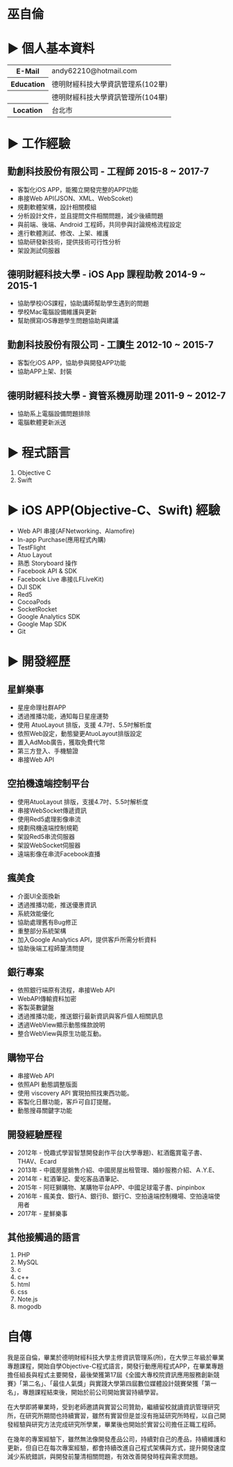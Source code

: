 # 巫自倫

# ▶ 個人基本資料
<table>
	<tbody>
		<tr>
			<th>E-Mail</th>
			<td>andy62210@hotmail.com</td>
		</tr>
		<tr>
			<th>Education</th>
			<td>德明財經科技大學資訊管理系(102畢)</td>
		</tr>
    		<tr>
			<th></th>
			<td>德明財經科技大學資訊管理所(104畢)</td>
		</tr>
		<tr>
			<th>Location</th>
			<td>台北市</td>
		</tr>
	</tbody>
</table>

# ▶ 工作經驗
## 勤創科技股份有限公司 - 工程師 2015-8 ~ 2017-7
* 客製化iOS APP，能獨立開發完整的APP功能
* 串接Web API(JSON、XML、WebScoket)
* 規劃軟體架構，設計相關模組
* 分析設計文件，並且提問文件相關問題，減少後續問題
* 與前端、後端、Android 工程師，共同參與討論規格流程設定
* 進行軟體測試、修改、上架、維護
* 協助研發新技術，提供技術可行性分析
* 架設測試伺服器

## 德明財經科技大學 - iOS App 課程助教 2014-9 ~ 2015-1
* 協助學校iOS課程，協助講師幫助學生遇到的問題
* 學校Mac電腦設備維護與更新
* 幫助撰寫iOS專題學生問題協助與建議

## 勤創科技股份有限公司 - 工讀生 2012-10 ~ 2015-7
* 客製化iOS APP，協助參與開發APP功能
* 協助APP上架、封裝

## 德明財經科技大學 - 資管系機房助理 2011-9 ~  2012-7
* 協助系上電腦設備問題排除
* 電腦軟體更新派送


# ▶ 程式語言
1. Objective C
1. Swift

# ▶ iOS APP(Objective-C、Swift) 經驗
* Web API 串接(AFNetworking、Alamofire)
* In-app Purchase(應用程式內購)
* TestFlight
* Atuo Layout
* 熟悉 Storyboard 操作
* Facebook API & SDK
* Facebook Live 串接(LFLiveKit)
* DJI SDK
* Red5
* CocoaPods
* SocketRocket
* Google Analytics SDK
* Google Map SDK
* Git

# ▶ 開發經歷

##  星鮮樂事
* 星座命理社群APP
* 透過推播功能，通知每日星座運勢
* 使用 AtuoLayout 排版，支援 4.7吋、5.5吋解析度
* 依照Web設定，動態變更AtuoLayout排版設定
* 置入AdMob廣告，獲取免費代幣
* 第三方登入、手機驗證
* 串接Web API

## 空拍機遠端控制平台
* 使用AtuoLayout 排版，支援4.7吋、5.5吋解析度
* 串接WebSocket傳遞資訊
* 使用Red5處理影像串流
* 規劃飛機遠端控制規範
* 架設Red5串流伺服器
* 架設WebSocket伺服器
* 遠端影像在串流Facebook直播

## 瘋美食
* 介面UI全面換新
* 透過推播功能，推送優惠資訊
* 系統效能優化
* 協助處理舊有Bug修正
* 重整部分系統架構
* 加入Google Analytics API，提供客戶所需分析資料
* 協助後端工程師釐清問提

## 銀行專案
* 依照銀行端原有流程，串接Web API
* WebAPI傳輸資料加密
* 客製英數鍵盤
* 透過推播功能，推送銀行最新資訊與客戶個人相關訊息
* 透過WebView顯示動態條款說明
* 整合WebView與原生功能互動。

## 購物平台
* 串接Web API
* 依照API 動態調整版面
* 使用 viscovery API 實現拍照找東西功能。
* 客製化日曆功能，客戶可自訂提醒。
* 動態搜尋關鍵字功能

## 開發經驗歷程
* 2012年 - 悅趣式學習智慧開發創作平台(大學專題)、紅酒鑑賞電子書、THAV、Ecard
* 2013年 - 中國房屋銷售介紹、中國房屋出租管理、婚紗服務介紹、Ａ.Y.E、
* 2014年 - 紅酒筆記、愛吃客品酒筆記、
* 2015年 - 阿旺獅購物、某購物平台APP、中國足球電子書、pinpinbox
* 2016年 - 瘋美食、銀行A、銀行B、銀行C、空拍遠端控制機場、空拍遠端使用者
* 2017年 - 星鮮樂事

## 其他接觸過的語言
1. PHP
1. MySQL
1. c
1. c++
1. html
1. css
1. Note.js
1. mogodb


# 自傳

我是巫自倫，畢業於德明財經科技大學主修資訊管理系(所)，在大學三年級於畢業專題課程，開始自學Objective-C程式語言，開發行動應用程式APP，在畢業專題擔任組長與程式主要開發，最後榮獲第17屆《全國大專校院資訊應用服務創新競賽》「第二名」、「最佳人氣獎」與實踐大學第四屆數位媒體設計競賽榮獲「第一名」，專題課程結束後，開始於前公司開始實習持續學習。<p>

在大學即將畢業時，受到老師邀請與實習公司贊助，繼續留校就讀資訊管理研究所，在研究所期間也持續實習，雖然有實習但是並沒有拖延研究所時程，以自己開發經驗與研究方法完成研究所學業，畢業後也開始於實習公司擔任正職工程師。<p>

在幾年的專案經驗下，雖然無法像開發產品公司，持續對自己的產品，持續維護和更新，但自已在每次專案經驗，都會持續改進自己程式架構與方式，提升開發速度
減少系統錯誤，與開發前釐清相關問題，有效改善開發時程與需求問題。<p>


